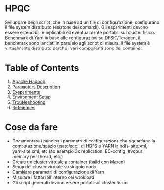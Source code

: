 # HPQC
Sviluppare degli script, che in base ad un file di configurazione, configurano il file system distribuito (esistono dei comandi). Gli esperimenti devono essere estendibili e replicabili ed eventualmente portabili sul cluster fisico.
Benchmark di Yarn in base alle configurazioni su DFSIO/Teragen, il benchmark sono lanciati in parallelo agli script di misura.
Il file system è virtualmente distribuito perché i vari componenti sono dei container.


# Table of Contents
1. [Apache Hadoop](Hadoop.md)
1. [Parameters Description](Parameters.md)
1. [Exeperiments](Experiments.md)
1. [Environment Setup](Setup.md)
1. [Troubleshooting](Troubleshooting.md)
1. [References](References.md)

# Cose da fare
* Documentare i principali parametri di configurazione che riguardano la computazione/spazio usato/ecc.. di HDFS e YARN in hdfs-site.xml, yarn-site.xml, etc (ad esempio 3x replication, EC-config, #vcpus, memory per thread, etc.)
* Creare un cluster virtuale a container (build con Maven)
* Setup del cluster virtuale su singolo nodo
* Cambiare parametri di configurazione di Yarn
* Misurare i fattori all'interno dei wrokload
* Gli script generati devono essere portati sul cluster fisico









